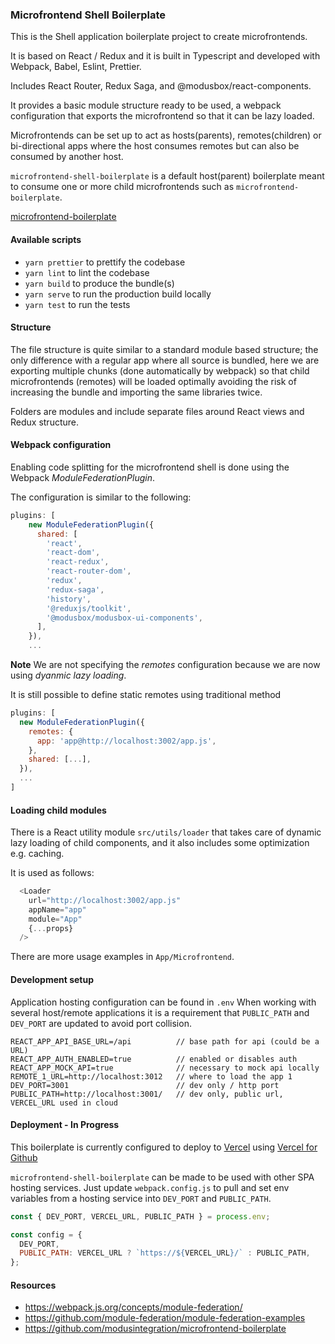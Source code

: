 ### Microfrontend Shell Boilerplate

This is the Shell application boilerplate project to create microfrontends.

It is based on React / Redux and it is built in Typescript and developed with Webpack, Babel, Eslint, Prettier.

Includes React Router, Redux Saga, and @modusbox/react-components.

It provides a basic module structure ready to be used, a webpack configuration that exports the microfrontend so that it can be lazy loaded.

Microfrontends can be set up to act as hosts(parents), remotes(children) or
bi-directional apps where the host consumes remotes but can also be consumed by another host.

`microfrontend-shell-boilerplate` is a default host(parent) boilerplate
meant to consume one or more child microfrontends such as `microfrontend-boilerplate`.

[microfrontend-boilerplate](https://github.com/modusintegration/microfrontend-boilerplate)

#### Available scripts

 - `yarn prettier` to prettify the codebase
 - `yarn lint` to lint the codebase
 - `yarn build` to produce the bundle(s)
 - `yarn serve` to run the production build locally
 - `yarn test` to run the tests

#### Structure

The file structure is quite similar to a standard module based structure; the only difference with a regular app where all source is bundled, here we are exporting multiple chunks (done automatically by webpack) so that child microfrontends (remotes) will be loaded optimally avoiding the risk of increasing the bundle and importing the same libraries twice.

Folders are modules and include separate files around React views and Redux structure.


#### Webpack configuration

Enabling code splitting for the microfrontend shell is done using the Webpack _ModuleFederationPlugin_.

The configuration is similar to the following:
```javascript
plugins: [
    new ModuleFederationPlugin({
      shared: [
        'react',
        'react-dom',
        'react-redux',
        'react-router-dom',
        'redux',
        'redux-saga',
        'history',
        '@reduxjs/toolkit',
        '@modusbox/modusbox-ui-components',
      ],
    }),
    ...
```
**Note** We are not specifying the _remotes_ configuration because we are now using _dyanmic lazy loading_.

It is still possible to define static remotes using traditional method

```javascript
plugins: [
  new ModuleFederationPlugin({
    remotes: {
      app: 'app@http://localhost:3002/app.js',
    },
    shared: [...],
  }),
  ...
]
```

#### Loading child modules

There is a React utility module `src/utils/loader` that takes care of dynamic lazy loading of child components, and it also includes some optimization e.g. caching.

It is used as follows:
```javascript
  <Loader
    url="http://localhost:3002/app.js"
    appName="app"
    module="App"
    {...props}
  />
```
There are more usage examples in `App/Microfrontend`.

#### Development setup

Application hosting configuration can be found in `.env`
When working with several host/remote applications it is a requirement that
`PUBLIC_PATH` and `DEV_PORT` are updated to avoid port collision.

```
REACT_APP_API_BASE_URL=/api          // base path for api (could be a URL)
REACT_APP_AUTH_ENABLED=true          // enabled or disables auth
REACT_APP_MOCK_API=true              // necessary to mock api locally
REMOTE_1_URL=http://localhost:3012   // where to load the app 1
DEV_PORT=3001                        // dev only / http port
PUBLIC_PATH=http://localhost:3001/   // dev only, public url, VERCEL_URL used in cloud
```

#### Deployment - In Progress

This boilerplate is currently configured to deploy to [Vercel](https://vercel.com/docs)
using [Vercel for Github](https://vercel.com/docs/git/vercel-for-github)

`microfrontend-shell-boilerplate` can be made to be used with other SPA hosting services.
Just update `webpack.config.js` to pull and set env variables from a hosting service
into `DEV_PORT` and `PUBLIC_PATH`.

```javascript
const { DEV_PORT, VERCEL_URL, PUBLIC_PATH } = process.env;

const config = {
  DEV_PORT,
  PUBLIC_PATH: VERCEL_URL ? `https://${VERCEL_URL}/` : PUBLIC_PATH,
};
```

#### Resources

 - https://webpack.js.org/concepts/module-federation/
 - https://github.com/module-federation/module-federation-examples
 - https://github.com/modusintegration/microfrontend-boilerplate
